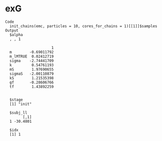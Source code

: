 # exG

    Code
      init_chains(emc, particles = 10, cores_for_chains = 1)[[1]]$samples
    Output
      $alpha
      , , 1
      
                         1
      m        -0.69011792
      m_lMTRUE  0.02412719
      sigma    -2.74441709
      k         0.54761193
      mS        1.97690655
      sigmaS   -2.00110879
      kS        1.21535398
      gf       -0.28606766
      tf        1.43892259
      
      
      $stage
      [1] "init"
      
      $subj_ll
            [,1]
      1 -30.4801
      
      $idx
      [1] 1
      

